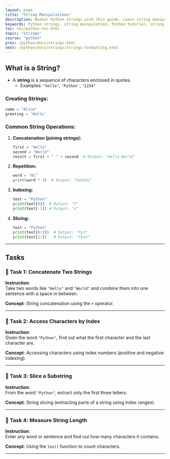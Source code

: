 ```yaml
---
layout: page
title: "String Manipulations" 
description: Master Python strings with this guide. Learn string manipulations, methods, slicing with examples to improve your Python coding skills fast.  
keywords: ​Python strings, string manipulation, Python tutorial, string methods, Python basics, string operations, beginner Python, Python string examples, Python string functions, learn with yasir
toc: toc/python-toc.html
topic: "strings"
course: "python"
prev: /python/docs/strings.html
next: /python/docs/strings/strings-formatting.html
---
```


## What is a String?
- A **string** is a sequence of characters enclosed in quotes.
  - Examples: `"hello"`, `'Python'`, `"1234"`

### Creating Strings:
```python
name = "Alice"
greeting = 'Hello'
```

### Common String Operations:
1. **Concatenation (joining strings):**
   ```python
   first = "Hello"
   second = "World"
   result = first + " " + second  # Output: "Hello World"
   ```

2. **Repetition:**
   ```python
   word = "Hi"
   print(word * 3)  # Output: "HiHiHi"
   ```

3. **Indexing:**
   ```python
   text = "Python"
   print(text[0])  # Output: "P"
   print(text[-1]) # Output: "n"
   ```

4. **Slicing:**
   ```python
   text = "Python"
   print(text[0:3])  # Output: "Pyt"
   print(text[2:])   # Output: "thon"
   ```

---

## Tasks

### 🔹 Task 1: Concatenate Two Strings  
**Instruction**:  
Take two words like `"Hello"` and `"World"` and combine them into one sentence with a space in between.

**Concept**: String concatenation using the `+` operator.

---

### 🔹 Task 2: Access Characters by Index  
**Instruction**:  
Given the word `"Python"`, find out what the first character and the last character are.

**Concept**: Accessing characters using index numbers (positive and negative indexing).

---

### 🔹 Task 3: Slice a Substring  
**Instruction**:  
From the word `"Python"`, extract only the first three letters.

**Concept**: String slicing (extracting parts of a string using index ranges).

---

### 🔹 Task 4: Measure String Length  
**Instruction**:  
Enter any word or sentence and find out how many characters it contains.

**Concept**: Using the `len()` function to count characters.

---




